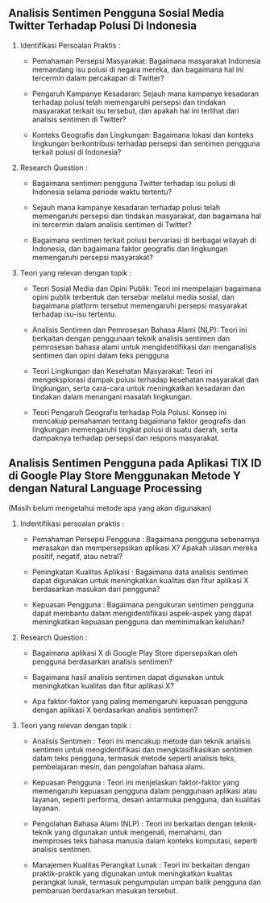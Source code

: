  ## Analisis Sentimen Pengguna Sosial Media Twitter Terhadap Polusi Di Indonesia
 1. Identifikasi Persoalan Praktis :

    - Pemahaman Persepsi Masyarakat: Bagaimana masyarakat Indonesia memandang isu polusi di negara mereka, dan bagaimana hal ini tercermin dalam percakapan di Twitter?

    - Pengaruh Kampanye Kesadaran: Sejauh mana kampanye kesadaran terhadap polusi telah memengaruhi persepsi dan tindakan masyarakat terkait isu tersebut, dan apakah hal ini terlihat dari analisis sentimen di Twitter?

    - Konteks Geografis dan Lingkungan: Bagaimana lokasi dan konteks lingkungan berkontribusi terhadap persepsi dan sentimen pengguna terkait polusi di Indonesia?

2. Research Question :

    - Bagaimana sentimen pengguna Twitter terhadap isu polusi di Indonesia selama periode waktu tertentu?

    - Sejauh mana kampanye kesadaran terhadap polusi telah memengaruhi persepsi dan tindakan masyarakat, dan bagaimana hal ini tercermin dalam analisis sentimen di Twitter?

    - Bagaimana sentimen terkait polusi bervariasi di berbagai wilayah di Indonesia, dan bagaimana faktor geografis dan lingkungan memengaruhi persepsi masyarakat?

3. Teori yang relevan dengan topik :

    - Teori Sosial Media dan Opini Publik: Teori ini mempelajari bagaimana opini publik terbentuk dan tersebar melalui media sosial, dan bagaimana platform tersebut memengaruhi persepsi masyarakat terhadap isu-isu tertentu.

    - Analisis Sentimen dan Pemrosesan Bahasa Alami (NLP): Teori ini berkaitan dengan penggunaan teknik analisis sentimen dan pemrosesan bahasa alami untuk mengidentifikasi dan menganalisis sentimen dan opini dalam teks pengguna

    - Teori Lingkungan dan Kesehatan Masyarakat: Teori ini mengeksplorasi dampak polusi terhadap kesehatan masyarakat dan lingkungan, serta cara-cara untuk meningkatkan kesadaran dan tindakan dalam menangani masalah lingkungan.

    - Teori Pengaruh Geografis terhadap Pola Polusi: Konsep ini mencakup pemahaman tentang bagaimana faktor geografis dan lingkungan memengaruhi tingkat polusi di suatu daerah, serta dampaknya terhadap persepsi dan respons masyarakat.

 ## Analisis Sentimen Pengguna pada Aplikasi TIX ID di Google Play Store Menggunakan Metode Y dengan Natural Language Processing

(Masih belum mengetahui metode apa yang akan digunakan)

 1. Indentifikasi persoalan praktis :

    - Pemahaman Persepsi Pengguna : Bagaimana pengguna sebenarnya merasakan dan mempersepsikan aplikasi X? Apakah ulasan mereka positif, negatif, atau netral?

    - Peningkatan Kualitas Aplikasi : Bagaimana data analisis sentimen dapat digunakan untuk meningkatkan kualitas dan fitur aplikasi X berdasarkan masukan dari pengguna?

    - Kepuasan Pengguna : Bagaimana pengukuran sentimen pengguna dapat membantu dalam mengidentifikasi aspek-aspek yang dapat meningkatkan kepuasan pengguna dan meminimalkan keluhan?

2. Research Question :
    - Bagaimana aplikasi X di Google Play Store dipersepsikan oleh pengguna berdasarkan analisis sentimen?

    - Bagaimana hasil analisis sentimen dapat digunakan untuk meningkatkan kualitas dan fitur aplikasi X?

    - Apa faktor-faktor yang paling memengaruhi kepuasan pengguna dengan aplikasi X berdasarkan analisis sentimen?

3. Teori yang relevan dengan topik :
    - Analisis Sentimen : Teori ini mencakup metode dan teknik analisis sentimen untuk mengidentifikasi dan mengklasifikasikan sentimen dalam teks pengguna, termasuk metode seperti analisis teks, pembelajaran mesin, dan pengolahan bahasa alami.

    - Kepuasan Pengguna : Teori ini menjelaskan faktor-faktor yang memengaruhi kepuasan pengguna dalam penggunaan aplikasi atau layanan, seperti performa, desain antarmuka pengguna, dan kualitas layanan.

    - Pengolahan Bahasa Alami (NLP) : Teori ini berkaitan dengan teknik-teknik yang digunakan untuk mengenali, memahami, dan memproses teks bahasa manusia dalam konteks komputasi, seperti analisis sentimen.

    - Manajemen Kualitas Perangkat Lunak : Teori ini berkaitan dengan praktik-praktik yang digunakan untuk meningkatkan kualitas perangkat lunak, termasuk pengumpulan umpan balik pengguna dan pembaruan berdasarkan masukan tersebut.
